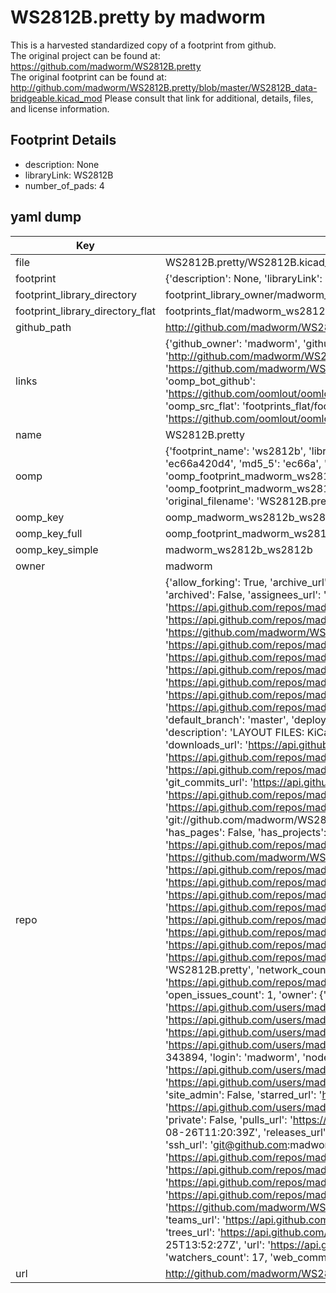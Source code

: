 # WS2812B.pretty by madworm  
This is a harvested standardized copy of a footprint from github.  
The original project can be found at:  
https://github.com/madworm/WS2812B.pretty  
The original footprint can be found at:
http://github.com/madworm/WS2812B.pretty/blob/master/WS2812B_data-bridgeable.kicad_mod
Please consult that link for additional, details, files, and license information.  
## Footprint Details
* description: None  
* libraryLink: WS2812B  
* number_of_pads: 4  
## yaml dump  
| Key | Value |  
| --- | --- |  
| file | WS2812B.pretty/WS2812B.kicad_mod |  
| footprint | {'description': None, 'libraryLink': 'WS2812B', 'number_of_pads': 4} |  
| footprint_library_directory | footprint_library_owner/madworm_WS2812B.pretty |  
| footprint_library_directory_flat | footprints_flat/madworm_ws2812b_ws2812b/working |  
| github_path | http://github.com/madworm/WS2812B.pretty/blob/master/WS2812B.kicad_mod |  
| links | {'github_owner': 'madworm', 'github_repo_name': 'WS2812B.pretty', 'github_src': 'http://github.com/madworm/WS2812B.pretty/blob/master/WS2812B_data-bridgeable.kicad_mod', 'github_src_repo': 'https://github.com/madworm/WS2812B.pretty', 'oomp_bot': 'footprints/madworm_ws2812b_ws2812b/working', 'oomp_bot_github': 'https://github.com/oomlout/oomlout_oomp_footprint_bot/tree/main/footprints/madworm_ws2812b_ws2812b/working', 'oomp_src_flat': 'footprints_flat/footprints_flat/madworm_ws2812b_ws2812b/working', 'oomp_src_flat_github': 'https://github.com/oomlout/oomlout_oomp_footprint_src/tree/main/footprints_flat/madworm_ws2812b_ws2812b/working'} |  
| name | WS2812B.pretty |  
| oomp | {'footprint_name': 'ws2812b', 'library_name': 'ws2812b', 'md5': 'ec66a420d4cce5a7d62bdd85a6a017e0', 'md5_10': 'ec66a420d4', 'md5_5': 'ec66a', 'md5_6': 'ec66a4', 'oomp_key': 'oomp_madworm_ws2812b_ws2812b', 'oomp_key_extra': 'oomp_footprint_madworm_ws2812b_ws2812b', 'oomp_key_full': 'oomp_footprint_madworm_ws2812b_ws2812b_ec66a4', 'oomp_key_simple': 'madworm_ws2812b_ws2812b', 'original_filename': 'WS2812B.pretty/WS2812B.kicad_mod', 'owner_name': 'madworm'} |  
| oomp_key | oomp_madworm_ws2812b_ws2812b |  
| oomp_key_full | oomp_footprint_madworm_ws2812b_ws2812b |  
| oomp_key_simple | madworm_ws2812b_ws2812b |  
| owner | madworm |  
| repo | {'allow_forking': True, 'archive_url': 'https://api.github.com/repos/madworm/WS2812B.pretty/{archive_format}{/ref}', 'archived': False, 'assignees_url': 'https://api.github.com/repos/madworm/WS2812B.pretty/assignees{/user}', 'blobs_url': 'https://api.github.com/repos/madworm/WS2812B.pretty/git/blobs{/sha}', 'branches_url': 'https://api.github.com/repos/madworm/WS2812B.pretty/branches{/branch}', 'clone_url': 'https://github.com/madworm/WS2812B.pretty.git', 'collaborators_url': 'https://api.github.com/repos/madworm/WS2812B.pretty/collaborators{/collaborator}', 'comments_url': 'https://api.github.com/repos/madworm/WS2812B.pretty/comments{/number}', 'commits_url': 'https://api.github.com/repos/madworm/WS2812B.pretty/commits{/sha}', 'compare_url': 'https://api.github.com/repos/madworm/WS2812B.pretty/compare/{base}...{head}', 'contents_url': 'https://api.github.com/repos/madworm/WS2812B.pretty/contents/{+path}', 'contributors_url': 'https://api.github.com/repos/madworm/WS2812B.pretty/contributors', 'created_at': '2014-07-10T15:53:07Z', 'default_branch': 'master', 'deployments_url': 'https://api.github.com/repos/madworm/WS2812B.pretty/deployments', 'description': 'LAYOUT FILES: KiCad footprints for WS2812B LEDs (and pin-compatible ones).', 'disabled': False, 'downloads_url': 'https://api.github.com/repos/madworm/WS2812B.pretty/downloads', 'events_url': 'https://api.github.com/repos/madworm/WS2812B.pretty/events', 'fork': False, 'forks': 13, 'forks_count': 13, 'forks_url': 'https://api.github.com/repos/madworm/WS2812B.pretty/forks', 'full_name': 'madworm/WS2812B.pretty', 'git_commits_url': 'https://api.github.com/repos/madworm/WS2812B.pretty/git/commits{/sha}', 'git_refs_url': 'https://api.github.com/repos/madworm/WS2812B.pretty/git/refs{/sha}', 'git_tags_url': 'https://api.github.com/repos/madworm/WS2812B.pretty/git/tags{/sha}', 'git_url': 'git://github.com/madworm/WS2812B.pretty.git', 'has_discussions': False, 'has_downloads': True, 'has_issues': True, 'has_pages': False, 'has_projects': True, 'has_wiki': True, 'homepage': None, 'hooks_url': 'https://api.github.com/repos/madworm/WS2812B.pretty/hooks', 'html_url': 'https://github.com/madworm/WS2812B.pretty', 'id': 21700304, 'is_template': False, 'issue_comment_url': 'https://api.github.com/repos/madworm/WS2812B.pretty/issues/comments{/number}', 'issue_events_url': 'https://api.github.com/repos/madworm/WS2812B.pretty/issues/events{/number}', 'issues_url': 'https://api.github.com/repos/madworm/WS2812B.pretty/issues{/number}', 'keys_url': 'https://api.github.com/repos/madworm/WS2812B.pretty/keys{/key_id}', 'labels_url': 'https://api.github.com/repos/madworm/WS2812B.pretty/labels{/name}', 'language': 'Shell', 'languages_url': 'https://api.github.com/repos/madworm/WS2812B.pretty/languages', 'license': None, 'merges_url': 'https://api.github.com/repos/madworm/WS2812B.pretty/merges', 'milestones_url': 'https://api.github.com/repos/madworm/WS2812B.pretty/milestones{/number}', 'mirror_url': None, 'name': 'WS2812B.pretty', 'network_count': 13, 'node_id': 'MDEwOlJlcG9zaXRvcnkyMTcwMDMwNA==', 'notifications_url': 'https://api.github.com/repos/madworm/WS2812B.pretty/notifications{?since,all,participating}', 'open_issues': 1, 'open_issues_count': 1, 'owner': {'avatar_url': 'https://avatars.githubusercontent.com/u/343894?v=4', 'events_url': 'https://api.github.com/users/madworm/events{/privacy}', 'followers_url': 'https://api.github.com/users/madworm/followers', 'following_url': 'https://api.github.com/users/madworm/following{/other_user}', 'gists_url': 'https://api.github.com/users/madworm/gists{/gist_id}', 'gravatar_id': '', 'html_url': 'https://github.com/madworm', 'id': 343894, 'login': 'madworm', 'node_id': 'MDQ6VXNlcjM0Mzg5NA==', 'organizations_url': 'https://api.github.com/users/madworm/orgs', 'received_events_url': 'https://api.github.com/users/madworm/received_events', 'repos_url': 'https://api.github.com/users/madworm/repos', 'site_admin': False, 'starred_url': 'https://api.github.com/users/madworm/starred{/owner}{/repo}', 'subscriptions_url': 'https://api.github.com/users/madworm/subscriptions', 'type': 'User', 'url': 'https://api.github.com/users/madworm'}, 'private': False, 'pulls_url': 'https://api.github.com/repos/madworm/WS2812B.pretty/pulls{/number}', 'pushed_at': '2016-08-26T11:20:39Z', 'releases_url': 'https://api.github.com/repos/madworm/WS2812B.pretty/releases{/id}', 'size': 250, 'ssh_url': 'git@github.com:madworm/WS2812B.pretty.git', 'stargazers_count': 17, 'stargazers_url': 'https://api.github.com/repos/madworm/WS2812B.pretty/stargazers', 'statuses_url': 'https://api.github.com/repos/madworm/WS2812B.pretty/statuses/{sha}', 'subscribers_count': 5, 'subscribers_url': 'https://api.github.com/repos/madworm/WS2812B.pretty/subscribers', 'subscription_url': 'https://api.github.com/repos/madworm/WS2812B.pretty/subscription', 'svn_url': 'https://github.com/madworm/WS2812B.pretty', 'tags_url': 'https://api.github.com/repos/madworm/WS2812B.pretty/tags', 'teams_url': 'https://api.github.com/repos/madworm/WS2812B.pretty/teams', 'temp_clone_token': None, 'topics': [], 'trees_url': 'https://api.github.com/repos/madworm/WS2812B.pretty/git/trees{/sha}', 'updated_at': '2023-07-25T13:52:27Z', 'url': 'https://api.github.com/repos/madworm/WS2812B.pretty', 'visibility': 'public', 'watchers': 17, 'watchers_count': 17, 'web_commit_signoff_required': False} |  
| url | http://github.com/madworm/WS2812B.pretty |  

